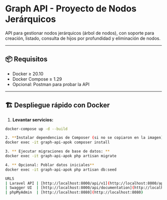 # Graph API - Proyecto de Nodos Jerárquicos

API para gestionar nodos jerárquicos (árbol de nodos), con soporte para creación, listado, consulta de hijos por profundidad y eliminación de nodos.

---

## 📦 Requisitos

- Docker ≥ 20.10
- Docker Compose ≥ 1.29
- Opcional: Postman  para probar la API

---

## 🏗️ Despliegue rápido con Docker

1. **Levantar servicios:**

```bash
docker-compose up -d --build

2. **Instalar dependencias de Composer (si no se copiaron en la imagen)**
docker exec -it graph-api-apok composer install

3. ** Ejecutar migraciones de base de datos: **
docker exec -it graph-api-apok php artisan migrate

4. ** Opcional: Poblar datos iniciales**
docker exec -it graph-api-apok php artisan db:seed

URLS
| Laravel API | [http://localhost:8000/api/v1](http://localhost:8000/api/v1)                       |
| Swagger UI  | [http://localhost:8000/api/documentation](http://localhost:8000/api/documentation) |
| phpMyAdmin  | [http://localhost:8080](http://localhost:8080)                                     |
